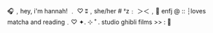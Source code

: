 🎧﹐hey, i'm hannah! ﹒ ♡
ʬ﹐she/her # ᶻz﹕
＞＜﹐🔗 enfj @ :: 
 ┆loves matcha and reading﹒♡
✦. ⊹ ˚ . studio ghibli films >>  : 🎱
